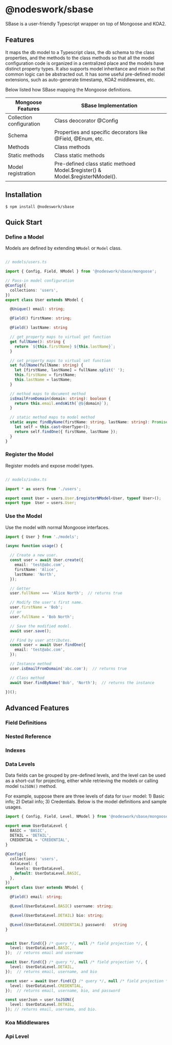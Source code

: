 # @nodeswork/sbase

SBase is a user-friendly Typescript wrapper on top of Mongoose and KOA2.

## Features

It maps the db model to a Typescript class, the db schema to the class
properties, and the methods to the class methods so that all the model
configuration code is organized in a centralized place and the models have
distinct property types. It also supports model inheritance and mixin so that
common logic can be abstracted out. It has some useful pre-defined model
extensions, such as auto-generate timestamp, KOA2 middlewares, etc.

Below listed how SBase mapping the Mongoose definitions.

| Mongoose Features        | SBase Implementation                                                            |
| ------------------------ | ------------------------------------------------------------------------------- |
| Collection configuration | Class deocorator @Config                                                        |
| Schema                   | Properties and specific decorators like @Field, @Enum, etc.                     |
| Methods                  | Class methods                                                                   |
| Static methods           | Class static methods                                                            |
| Model registration       | Pre-defined class static methoed Model.$register() & Model.$registerNModel().   |


## Installation

```
$ npm install @nodeswork/sbase
```

## Quick Start

### Define a Model

Models are defined by extending `NModel` or `Model` class.

```Typescript

// models/users.ts

import { Config, Field, NModel } from '@nodeswork/sbase/mongoose';

// Pass-in model configuration
@Config({
  collections: 'users',
})
export class User extends NModel {

  @Unique() email: string;

  @Field() firstName: string;

  @Field() lastName: string

  // get property maps to virtual get function
  get fullName(): string {
    return `${this.firstName} ${this.lastName}`;
  }

  // set property maps to virtual set function
  set fullName(fullName: string) {
    let [firstName, lastName] = fullName.split(' ');
    this.firstName = firstName;
    this.lastName = lastName;
  }

  // method maps to document method
  isEmailFromDomain(domain: string): boolean {
    return this.email.endsWith(`@${domain}`);
  }

  // static method maps to model method
  static async findByName(firstName: string, lastName: string): Promise<User> {
    let self = this.cast<UserType>();
    return self.findOne({ firstName, lastName });
  }
}
```

### Register the Model

Register models and expose model types.

```Typescript

// models/index.ts

import * as users from './users';

export const User = users.User.$registerNModel<User, typeof User>();
export type  User = users.User;

```

### Use the Model

Use the model with normal Mongoose interfaces.

```Typescript
import { User } from './models';

(async function usage() {

  // Create a new user.
  const user = await User.create({
    email: 'test@abc.com',
    firstName: 'Alice',
    lastName: 'North',
  });

  // Getter
  user.fullName === 'Alice North';  // returns true

  // Modify the user's first name.
  user.firstName = 'Bob';
  // or
  user.fullName = 'Bob North';

  // Save the modified model.
  await user.save();

  // Find by user attributes.
  const user = await User.findOne({
    email: 'test@abc.com',
  });

  // Instance method
  user.isEmailFromDomain('abc.com');  // returns true

  // Class method
  await User.findByName('Bob', 'North');  // returns the instance

})();

```

## Advanced Features

### Field Definitions

### Nested Reference

### Indexes

### Data Levels

Data fields can be grouped by pre-defined levels, and the level can be used as a
short-cut for projecting, either while retrieving the models or calling model
`toJSON()` method.

For example, suppose there are three levels of data for `User` model: 1) Basic
info; 2) Detail info; 3) Credentials.  Below is the model definitions and sample
usages.

```Typescript
import { Config, Field, Level, NModel } from '@nodeswork/sbase/mongoose';

export enum UserDataLevel {
  BASIC = 'BASIC',
  DETAIL = 'DETAIL',
  CREDENTIAL = 'CREDENTIAL',
}

@Config({
  collections: 'users',
  dataLevel: {
    levels: UserDataLevel,
    default: UserDataLevel.BASIC,
  },
})
export class User extends NModel {

  @Field() email: string;

  @Level(UserDataLevel.BASIC) username: string;

  @Level(UserDataLevel.DETAIL) bio: string;

  @Level(UserDataLevel.CREDENTIAL) password:   string
}

```

```Typescript

await User.find({} /* query */, null /* field projection */, {
  level: UserDataLevel.BASIC,
});  // returns email and username

await User.find({} /* query */, null /* field projection */, {
  level: UserDataLevel.DETAIL,
});  // returns email, username, and bio

const user = await User.find({} /* query */, null /* field projection */, {
  level: UserDataLevel.CREDENTIAL,
});  // returns email, username, bio, and password

const userJson = user.toJSON({
  level: UserDataLevel.DETAIL,
}); // returns email, username, and bio.

```

### Koa Middlewares

### Api Level
